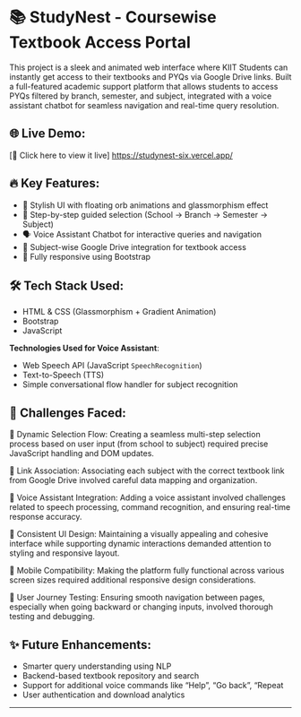 # 📚 StudyNest - Coursewise Textbook Access Portal

This project is a sleek and animated web interface where KIIT Students can instantly get access to their textbooks and PYQs via Google Drive links. 
Built a full-featured academic support platform that allows students to access PYQs filtered by branch, semester, and subject, integrated with a voice assistant chatbot for seamless navigation and real-time query resolution.


## 🌐 Live Demo:

[🔗 Click here to view it live] https://studynest-six.vercel.app/

## 🔥 Key Features:

- 🎨 Stylish UI with floating orb animations and glassmorphism effect
- 👣 Step-by-step guided selection (School → Branch → Semester → Subject)
- 🗣️ Voice Assistant Chatbot for interactive queries and navigation
- 📂 Subject-wise Google Drive integration for textbook access
- 🚀 Fully responsive using Bootstrap

## 🛠️ Tech Stack Used:

- HTML & CSS (Glassmorphism + Gradient Animation)
- Bootstrap 
- JavaScript

**Technologies Used for Voice Assistant**:
- Web Speech API (JavaScript `SpeechRecognition`)
- Text-to-Speech (TTS)
- Simple conversational flow handler for subject recognition 


## 🧩 Challenges Faced:
🔄 Dynamic Selection Flow: Creating a seamless multi-step selection process based on user input (from school to subject) required precise JavaScript handling and DOM updates.

📁 Link Association: Associating each subject with the correct textbook link from Google Drive involved careful data mapping and organization.

🧠 Voice Assistant Integration: Adding a voice assistant involved challenges related to speech processing, command recognition, and ensuring real-time response accuracy.

🎨 Consistent UI Design: Maintaining a visually appealing and cohesive interface while supporting dynamic interactions demanded attention to styling and responsive layout.

📱 Mobile Compatibility: Making the platform fully functional across various screen sizes required additional responsive design considerations.

🧪 User Journey Testing: Ensuring smooth navigation between pages, especially when going backward or changing inputs, involved thorough testing and debugging.


## ✨ Future Enhancements:
- Smarter query understanding using NLP
- Backend-based textbook repository and search
- Support for additional voice commands like “Help”, “Go back”, “Repeat
- User authentication and download analytics


---



